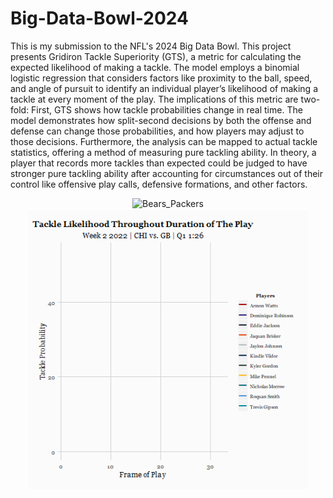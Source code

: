 # Big-Data-Bowl-2024

This is my submission to the NFL's 2024 Big Data Bowl. This project presents Gridiron Tackle Superiority (GTS), a metric for calculating the expected likelihood of making a tackle. The model employs a binomial logistic regression that considers factors like proximity to the ball, speed, and angle of pursuit to identify an individual player’s likelihood of making a tackle at every moment of the play. The implications of this metric are two-fold: First, GTS shows how tackle probabilities change in real time. The model demonstrates how split-second decisions by both the offense and defense can change those probabilities, and how players may adjust to those decisions. Furthermore, the analysis can be mapped to actual tackle statistics, offering a method of measuring pure tackling ability. In theory, a player that records more tackles than expected could be judged to have stronger pure tackling ability after accounting for circumstances out of their control like offensive play calls, defensive formations, and other factors.

<div style="text-align: center;">
<img src="https://raw.githubusercontent.com/Seanmgard/Big-Data-Bowl-2024/main/Bears_Packers_Gif2.gif" alt="Bears_Packers" width="700"/><img src="https://raw.githubusercontent.com/Seanmgard/Big-Data-Bowl-2024/main/player_trends.gif" alt="Player Trends" width="450"/>
</div>

